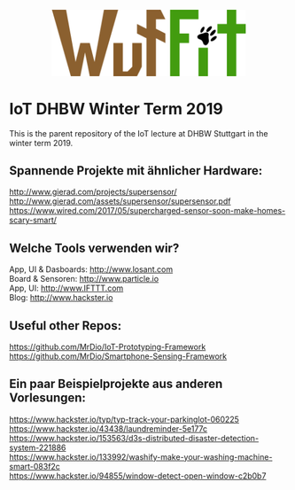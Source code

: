 <p align="center">
  <img src="Wufit_logo.png" width="350"/>
</p>


# IoT DHBW Winter Term 2019
This is the parent repository of the IoT lecture at DHBW Stuttgart in the winter term 2019.

## Spannende Projekte mit ähnlicher Hardware:
http://www.gierad.com/projects/supersensor/   
http://www.gierad.com/assets/supersensor/supersensor.pdf   
https://www.wired.com/2017/05/supercharged-sensor-soon-make-homes-scary-smart/

## Welche Tools verwenden wir?
App, UI & Dasboards: http://www.losant.com   
Board & Sensoren: http://www.particle.io   
App, UI: http://www.IFTTT.com   
Blog: http://www.hackster.io

## Useful other Repos:
https://github.com/MrDio/IoT-Prototyping-Framework   
https://github.com/MrDio/Smartphone-Sensing-Framework

## Ein paar Beispielprojekte aus anderen Vorlesungen:
https://www.hackster.io/typ/typ-track-your-parkinglot-060225   
https://www.hackster.io/43438/laundreminder-5e177c   
https://www.hackster.io/153563/d3s-distributed-disaster-detection-system-221886   
https://www.hackster.io/133992/washify-make-your-washing-machine-smart-083f2c   
https://www.hackster.io/94855/window-detect-open-window-c2b0b7
